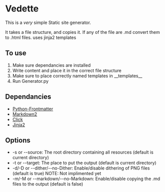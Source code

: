 # Vedette
This is a *very* simple Static site generator.

It takes a file structure, and copies it. If any of the file are .md convert them to .html files. uses jinja2 templates

## To use
1. Make sure dependancies are installed
2. Write content and place it in the correct file structure
3. Make sure to place correctly named templates in \_\_templates\_\_
4. Run Generator.py

## Dependancies
- [Python-Frontmatter](https://pypi.org/project/python-frontmatter/)
- [Markdown2](https://pypi.org/project/markdown2/)
- [Click](https://pypi.org/project/click/)
- [Jinja2](https://pypi.org/project/Jinja2/)

## Options
- -s or --source: The root directory containing all resources (default is current directory)
- -t or --target: The place to put the output (default is current directory)
- -d/-D or --dither/--no-Dither: Enable/disable dithering of PNG files (default is true)  NOTE: Not implimented yet
- -m/-M or --markdown/--no-Markdown: Enable/disable copying the .md files to the output (default is false)
